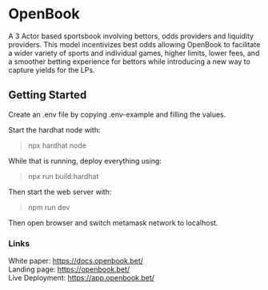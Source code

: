 # OpenBook

A 3 Actor based sportsbook involving bettors, odds providers and liquidity providers. This model incentivizes best odds allowing OpenBook to facilitate a wider variety of sports and individual games, higher limits, lower fees, and a smoother betting experience for bettors while introducing a new way to capture yields for the LPs.

## Getting Started
Create an .env file by copying .env-example and filling the values.

Start the hardhat node with:
> npx hardhat node


While that is running, deploy everything using:
> npx run build:hardhat

Then start the web server with:
> npm run dev

Then open browser and switch metamask network to localhost.

### Links
White paper: https://docs.openbook.bet/ <br />
Landing page: https://openbook.bet/ <br />
Live Deployment: https://app.openbook.bet/

